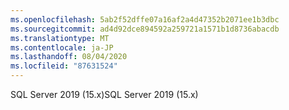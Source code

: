 ```yaml
---
ms.openlocfilehash: 5ab2f52dffe07a16af2a4d47352b2071ee1b3dbc
ms.sourcegitcommit: ad4d92dce894592a259721a1571b1d8736abacdb
ms.translationtype: MT
ms.contentlocale: ja-JP
ms.lasthandoff: 08/04/2020
ms.locfileid: "87631524"
---
```

 <span data-ttu-id="5fd7a-101">SQL Server 2019 (15.x)</span><span class="sxs-lookup"><span data-stu-id="5fd7a-101">SQL Server 2019 (15.x)</span></span> 
